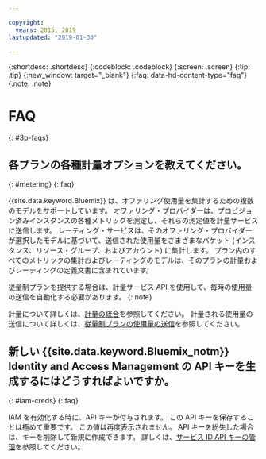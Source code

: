 ```yaml
---

copyright:
  years: 2015, 2019
lastupdated: "2019-01-30"

---
```


{:shortdesc: .shortdesc}
{:codeblock: .codeblock}
{:screen: .screen}
{:tip: .tip}
{:new_window: target="_blank"}
{:faq: data-hd-content-type="faq"}
{:note: .note}

# FAQ
{: #3p-faqs}

## 各プランの各種計量オプションを教えてください。
{: #metering}
{: faq}

{{site.data.keyword.Bluemix}} は、オファリング使用量を集計するための複数のモデルをサポートしています。 オファリング・プロバイダーは、プロビジョン済みインスタンスの各種メトリックを測定し、それらの測定値を計量サービスに送信します。 レーティング・サービスは、そのオファリング・プロバイダーが選択したモデルに基づいて、送信された使用量をさまざまなバケット (インスタンス、リソース・グループ、およびアカウント) に集計します。 プラン内のすべてのメトリックの集計およびレーティングのモデルは、そのプランの計量およびレーティングの定義文書に含まれています。

従量制プランを提供する場合は、計量サービス API を使用して、毎時の使用量の送信を自動化する必要があります。
{: note}

計量について詳しくは、[計量の統合](/docs/third-party?topic=third-party-meteringintera#meteringintera)を参照してください。 計量される使用量の送信について詳しくは、[従量制プランの使用量の送信](/docs/third-party?topic=third-party-submitusage#submitusage)を参照してください。

## 新しい {{site.data.keyword.Bluemix_notm}} Identity and Access Management の API キーを生成するにはどうすればよいですか。
{: #iam-creds}
{: faq}

IAM を有効化する時に、API キーが付与されます。 この API キーを保存することは極めて重要です。 この値は再度表示されません。 API キーを紛失した場合は、キーを削除して新規に作成できます。 詳しくは、[サービス ID API キーの管理](/docs/iam?topic=iam-serviceidapikeys#serviceidapikeys)を参照してください。 


